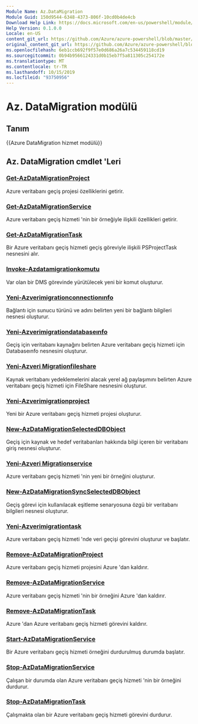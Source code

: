 ```yaml
---
Module Name: Az.DataMigration
Module Guid: 150d9544-6348-4373-806f-10cd0b4de4cb
Download Help Link: https://docs.microsoft.com/en-us/powershell/module/az.datamigration
Help Version: 0.1.0.0
Locale: en-US
content_git_url: https://github.com/Azure/azure-powershell/blob/master/src/DataMigration/DataMigration/help/Az.DataMigration.md
original_content_git_url: https://github.com/Azure/azure-powershell/blob/master/src/DataMigration/DataMigration/help/Az.DataMigration.md
ms.openlocfilehash: 6eb1ccb692f9f57e0d686a26a7c534459118cd19
ms.sourcegitcommit: 0b94b9566124331d0b15eb7f5a811305c254172e
ms.translationtype: MT
ms.contentlocale: tr-TR
ms.lasthandoff: 10/15/2019
ms.locfileid: "93750956"
---
```

# Az. DataMigration modülü
## Tanım
{{Azure DataMigration hizmet modülü}}

## Az. DataMigration cmdlet 'Leri
### [Get-AzDataMigrationProject](Get-AzDataMigrationProject.md)
Azure veritabanı geçiş projesi özelliklerini getirir.

### [Get-AzDataMigrationService](Get-AzDataMigrationService.md)
Azure veritabanı geçiş hizmeti 'nin bir örneğiyle ilişkili özellikleri getirir. 

### [Get-AzDataMigrationTask](Get-AzDataMigrationTask.md)
Bir Azure veritabanı geçiş hizmeti geçiş göreviyle ilişkili PSProjectTask nesnesini alır.

### [Invoke-Azdatamigrationkomutu](Invoke-AzDataMigrationCommand.md)
Var olan bir DMS görevinde yürütülecek yeni bir komut oluşturur.

### [Yeni-Azverimigrationconnectionınfo](New-AzDataMigrationConnectionInfo.md)
Bağlantı için sunucu türünü ve adını belirten yeni bir bağlantı bilgileri nesnesi oluşturur.

### [Yeni-Azverimigrationdatabaseınfo](New-AzDataMigrationDatabaseInfo.md)
Geçiş için veritabanı kaynağını belirten Azure veritabanı geçiş hizmeti için Databaseınfo nesnesini oluşturur.

### [Yeni-Azveri Migrationfileshare](New-AzDataMigrationFileShare.md)
Kaynak veritabanı yedeklemelerini alacak yerel ağ paylaşımını belirten Azure veritabanı geçiş hizmeti için FileShare nesnesini oluşturur.

### [Yeni-Azverimigrationproject](New-AzDataMigrationProject.md)
Yeni bir Azure veritabanı geçiş hizmeti projesi oluşturur.

### [New-AzDataMigrationSelectedDBObject](New-AzDataMigrationSelectedDBObject.md)
Geçiş için kaynak ve hedef veritabanları hakkında bilgi içeren bir veritabanı giriş nesnesi oluşturur.

### [Yeni-Azveri Migrationservice](New-AzDataMigrationService.md)
Azure veritabanı geçiş hizmeti 'nin yeni bir örneğini oluşturur.

### [New-AzDataMigrationSyncSelectedDBObject](New-AzDataMigrationSyncSelectedDBObject.md)
Geçiş görevi için kullanılacak eşitleme senaryosuna özgü bir veritabanı bilgileri nesnesi oluşturur.

### [Yeni-Azverimigrationtask](New-AzDataMigrationTask.md)
Azure veritabanı geçiş hizmeti 'nde veri geçişi görevini oluşturur ve başlatır.

### [Remove-AzDataMigrationProject](Remove-AzDataMigrationProject.md)
Azure veritabanı geçiş hizmeti projesini Azure 'dan kaldırır.

### [Remove-AzDataMigrationService](Remove-AzDataMigrationService.md)
Azure veritabanı geçiş hizmeti 'nin bir örneğini Azure 'dan kaldırır.

### [Remove-AzDataMigrationTask](Remove-AzDataMigrationTask.md)
Azure 'dan Azure veritabanı geçiş hizmeti görevini kaldırır.

### [Start-AzDataMigrationService](Start-AzDataMigrationService.md)
Bir Azure veritabanı geçiş hizmeti örneğini durdurulmuş durumda başlatır. 

### [Stop-AzDataMigrationService](Stop-AzDataMigrationService.md)
Çalışan bir durumda olan Azure veritabanı geçiş hizmeti 'nin bir örneğini durdurur.

### [Stop-AzDataMigrationTask](Stop-AzDataMigrationTask.md)
Çalışmakta olan bir Azure veritabanı geçiş hizmeti görevini durdurur.

